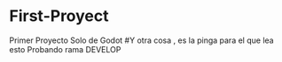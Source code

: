 # First-Proyect
 Primer Proyecto Solo de Godot 
#Y otra cosa , es la pinga para el que lea esto 
Probando rama DEVELOP
